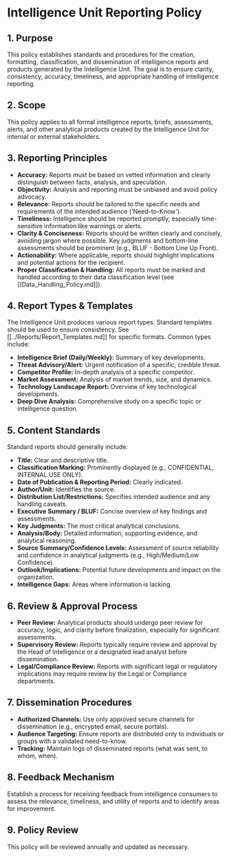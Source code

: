 # Intelligence Unit Reporting Policy

## 1. Purpose

This policy establishes standards and procedures for the creation, formatting, classification, and dissemination of intelligence reports and products generated by the Intelligence Unit. The goal is to ensure clarity, consistency, accuracy, timeliness, and appropriate handling of intelligence reporting.

## 2. Scope

This policy applies to all formal intelligence reports, briefs, assessments, alerts, and other analytical products created by the Intelligence Unit for internal or external stakeholders.

## 3. Reporting Principles

- **Accuracy:** Reports must be based on vetted information and clearly distinguish between facts, analysis, and speculation.
- **Objectivity:** Analysis and reporting must be unbiased and avoid policy advocacy.
- **Relevance:** Reports should be tailored to the specific needs and requirements of the intended audience ('Need-to-Know').
- **Timeliness:** Intelligence should be reported promptly, especially time-sensitive information like warnings or alerts.
- **Clarity & Conciseness:** Reports should be written clearly and concisely, avoiding jargon where possible. Key judgments and bottom-line assessments should be prominent (e.g., BLUF - Bottom Line Up Front).
- **Actionability:** Where applicable, reports should highlight implications and potential actions for the recipient.
- **Proper Classification & Handling:** All reports must be marked and handled according to their data classification level (see [[Data_Handling_Policy.md]]).

## 4. Report Types & Templates

The Intelligence Unit produces various report types. Standard templates should be used to ensure consistency. See [[../Reports/Report_Templates.md]] for specific formats. Common types include:
- **Intelligence Brief (Daily/Weekly):** Summary of key developments.
- **Threat Advisory/Alert:** Urgent notification of a specific, credible threat.
- **Competitor Profile:** In-depth analysis of a specific competitor.
- **Market Assessment:** Analysis of market trends, size, and dynamics.
- **Technology Landscape Report:** Overview of key technological developments.
- **Deep Dive Analysis:** Comprehensive study on a specific topic or intelligence question.

## 5. Content Standards

Standard reports should generally include:
- **Title:** Clear and descriptive title.
- **Classification Marking:** Prominently displayed (e.g., CONFIDENTIAL, INTERNAL USE ONLY).
- **Date of Publication & Reporting Period:** Clearly indicated.
- **Author/Unit:** Identifies the source.
- **Distribution List/Restrictions:** Specifies intended audience and any handling caveats.
- **Executive Summary / BLUF:** Concise overview of key findings and assessments.
- **Key Judgments:** The most critical analytical conclusions.
- **Analysis/Body:** Detailed information, supporting evidence, and analytical reasoning.
- **Source Summary/Confidence Levels:** Assessment of source reliability and confidence in analytical judgments (e.g., High/Medium/Low Confidence).
- **Outlook/Implications:** Potential future developments and impact on the organization.
- **Intelligence Gaps:** Areas where information is lacking.

## 6. Review & Approval Process

- **Peer Review:** Analytical products should undergo peer review for accuracy, logic, and clarity before finalization, especially for significant assessments.
- **Supervisory Review:** Reports typically require review and approval by the Head of Intelligence or a designated lead analyst before dissemination.
- **Legal/Compliance Review:** Reports with significant legal or regulatory implications may require review by the Legal or Compliance departments.

## 7. Dissemination Procedures

- **Authorized Channels:** Use only approved secure channels for dissemination (e.g., encrypted email, secure portals).
- **Audience Targeting:** Ensure reports are distributed only to individuals or groups with a validated need-to-know.
- **Tracking:** Maintain logs of disseminated reports (what was sent, to whom, when).

## 8. Feedback Mechanism

Establish a process for receiving feedback from intelligence consumers to assess the relevance, timeliness, and utility of reports and to identify areas for improvement.

## 9. Policy Review

This policy will be reviewed annually and updated as necessary. 